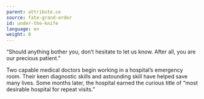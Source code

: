 ```yaml
---
parent: attribute.ce
source: fate-grand-order
id: under-the-knife
language: en
weight: 0
---
```


“Should anything bother you, don’t hesitate to let us know.
After all, you are our precious patient.”

Two capable medical doctors begin working in a hospital’s emergency room. Their keen diagnostic skills and astounding skill have helped save many lives. Some months later, the hospital earned the curious title of “most desirable hospital for repeat visits.”
